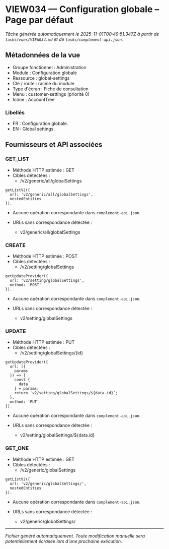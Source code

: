 # VIEW034 — Configuration globale – Page par défaut

_Tâche générée automatiquement le 2025-11-01T00:49:51.347Z à partir de `tasks/vues/VIEW034.md` et de `tasks/complement-api.json`._

## Métadonnées de la vue

- Groupe fonctionnel : Administration
- Module : Configuration globale
- Ressource : global-settings
- Clé / route : racine du module
- Type d'écran : Fiche de consultation
- Menu : customer-settings (priorité 0)
- Icône : AccountTree

### Libellés
- FR : Configuration globale.
- EN : Global settings.

## Fournisseurs et API associées

### GET_LIST

- Méthode HTTP estimée : GET
- Cibles détectées :
  - /v2/generic/all/globalSettings

```text
getListV2({
  url: 'v2/generic/all/globalSettings',
  nestedEntities
}).
```

- Aucune opération correspondante dans `complement-api.json`.

- URLs sans correspondance détectée :
  - v2/generic/all/globalSettings

### CREATE

- Méthode HTTP estimée : POST
- Cibles détectées :
  - /v2/setting/globalSettings

```text
getUpdateProvider({
  url: 'v2/setting/globalSettings',
  method: 'POST'
}).
```

- Aucune opération correspondante dans `complement-api.json`.

- URLs sans correspondance détectée :
  - v2/setting/globalSettings

### UPDATE

- Méthode HTTP estimée : PUT
- Cibles détectées :
  - /v2/setting/globalSettings/{id}

```text
getUpdateProvider({
  url: ({
    params
  }) => {
    const {
      data
    } = params;
    return `v2/setting/globalSettings/${data.id}`;
  },
  method: 'PUT'
}).
```

- Aucune opération correspondante dans `complement-api.json`.

- URLs sans correspondance détectée :
  - v2/setting/globalSettings/${data.id}

### GET_ONE

- Méthode HTTP estimée : GET
- Cibles détectées :
  - /v2/generic/globalSettings

```text
getListV2({
  url: 'v2/generic/globalSettings/',
  nestedEntities
}).
```

- Aucune opération correspondante dans `complement-api.json`.

- URLs sans correspondance détectée :
  - v2/generic/globalSettings/

---

_Fichier généré automatiquement. Toute modification manuelle sera potentiellement écrasée lors d'une prochaine exécution._
